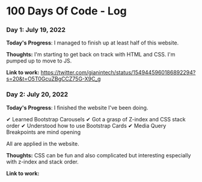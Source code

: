 # 100 Days Of Code - Log

### Day 1: July 19, 2022

**Today's Progress**: I managed to finish up at least half of this website.

**Thoughts:** I'm starting to get back on track with HTML and CSS. I'm pumped up to move to JS.

**Link to work:** https://twitter.com/gianintech/status/1549445960186892294?s=20&t=O5T0GcuZBgCCZ75G-X9C_g

### Day 2: July 20, 2022

**Today's Progress**:
I finished the website I've been doing.

✔ Learned Bootstrap Carousels
✔ Got a grasp of Z-index and CSS stack order
✔ Understood how to use Bootstrap Cards 
✔ Media Query Breakpoints are mind opening

All are applied in the website.

**Thoughts:** CSS can be fun and also complicated but interesting especially with z-index and stack order.

**Link to work:** 
